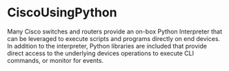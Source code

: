 # CiscoUsingPython
Many Cisco switches and routers provide an on-box Python Interpreter that can be leveraged to execute scripts and programs directly on end devices. In addition to the interpreter, Python libraries are included that provide direct access to the underlying devices operations to execute CLI commands, or monitor for events.
